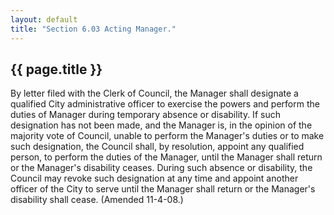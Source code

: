 ```yaml
---
layout: default 
title: "Section 6.03 Acting Manager."
---
```


{{ page.title }}
----------------

By letter filed with the Clerk of Council, the Manager shall designate a
qualified City administrative officer to exercise the powers and perform
the duties of Manager during temporary absence or disability. If such
designation has not been made, and the Manager is, in the opinion of the
majority vote of Council, unable to perform the Manager's duties or to
make such designation, the Council shall, by resolution, appoint any
qualified person, to perform the duties of the Manager, until the
Manager shall return or the Manager's disability ceases. During such
absence or disability, the Council may revoke such designation at any
time and appoint another officer of the City to serve until the Manager
shall return or the Manager's disability shall cease. (Amended 11-4-08.)
